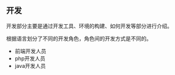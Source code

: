 ## 开发

开发部分主要是通过开发工具、环境的构建、如何开发等部分进行介绍。

根据语言划分了不同的开发角色，角色间的开发方式是不同的。

* 前端开发人员
* php开发人员
* java开发人员
